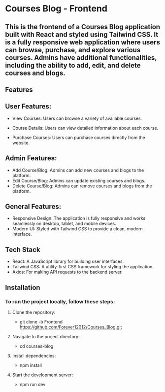 # Courses Blog - Frontend

## This is the frontend of a Courses Blog application built with React and styled using Tailwind CSS. It is a fully responsive web application where users can browse, purchase, and explore various courses. Admins have additional functionalities, including the ability to add, edit, and delete courses and blogs.

## Features

## User Features:

- View Courses: Users can browse a variety of available courses.

- Course Details: Users can view detailed information about each course.

- Purchase Courses: Users can purchase courses directly from the website.

## Admin Features:

- Add Course/Blog: Admins can add new courses and blogs to the platform.
- Edit Course/Blog: Admins can update existing courses and blogs.
- Delete Course/Blog: Admins can remove courses and blogs from the platform.

## General Features:

- Responsive Design: The application is fully responsive and works seamlessly on desktop, tablet, and mobile devices.
- Modern UI: Styled with Tailwind CSS to provide a clean, modern interface.

## Tech Stack

- React: A JavaScript library for building user interfaces.
- Tailwind CSS: A utility-first CSS framework for styling the application.
- Axios: For making API requests to the backend server.

## Installation

### To run the project locally, follow these steps:

1. Clone the repository:
     - git clone -b Frontend https://github.com/Forever12012/Courses_Blog.git
       
2. Navigate to the project directory:
     - cd courses-blog

3. Install dependencies:
     - npm install

4. Start the development server:
     - npm run dev
